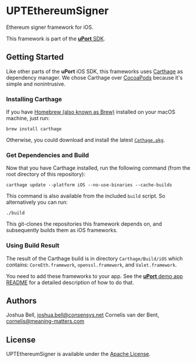 # UPTEthereumSigner

Ethereum signer framework for iOS.

This framework is part of the [**uPort** SDK](https://github.com/uport-project/uport-ios-sdk).

## Getting Started

Like other parts of the **uPort** iOS SDK, this frameworks uses [Carthage](https://github.com/Carthage/Carthage) as dependency manager. We chose Carthage over [CocoaPods](https://cocoapods.org) because it's simple and nonintrusive.

### Installing Carthage

If you have [Homebrew (also known as Brew)](https://brew.sh) installed on your macOS machine, just run:

```console
brew install carthage
```

Otherwise, you could download and install the latest [`Cathage.pkg`](https://github.com/Carthage/Carthage/releases).

### Get Dependencies and Build

Now that you have Carthage installed, run the following command (from the root directory of this repository):

```console
carthage update --platform iOS --no-use-binaries --cache-builds
```

This command is also available from the included `build` script. So alternatively you can run:

```console
./build
```

This git-clones the repositories this framework depends on, and subsequently builds them as iOS frameworks.

### Using Build Result

The result of the Carthage build is in directory `Carthage/Build/iOS` which contains: `CoreEth.framework`, `openssl.framework`, and `Valet.framework`.

You need to add these frameworks to your app. See the [**uPort** demo app README](https://github.com/uport-project/uport-ios-demo/blob/master/README.md) for a detailed description of how to do that.

## Authors

Joshua Bell, joshua.bell@consensys.net
Cornelis van der Bent, cornelis@meaning-matters.com

## License

UPTEthereumSigner is available under the [Apache License](LICENSE.md).
